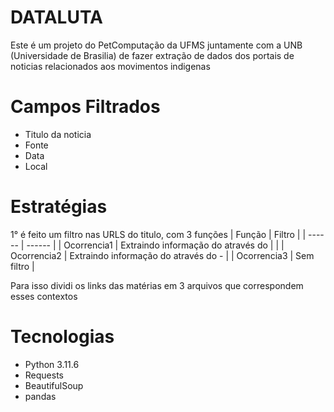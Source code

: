 # DATALUTA
Este é um projeto do PetComputação da UFMS juntamente com a UNB (Universidade de Brasilia) de fazer extração de dados dos portais de noticias relacionados aos movimentos indigenas 

# Campos Filtrados
- Titulo da noticia
- Fonte
- Data
- Local

# Estratégias 
1° é feito um filtro nas URLS do titulo, com 3 funções 
| Função | Filtro |
| ------ | ------ |
| Ocorrencia1 | Extraindo informação do através do |  |
| Ocorrencia2 | Extraindo informação do através do - |
| Ocorrencia3 | Sem filtro |

Para isso dividi os links das matérias em 3 arquivos que correspondem esses contextos

# Tecnologias
- Python 3.11.6
- Requests
- BeautifulSoup
- pandas

